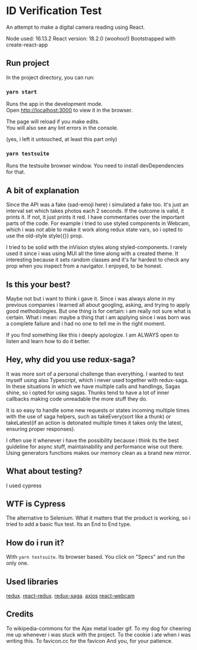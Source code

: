 # ID Verification Test

An attempt to make a digital camera reading using React.


Node used: 16.13.2
React version: 18.2.0 (woohoo!)
Bootstrapped with create-react-app

## Run project

In the project directory, you can run:

### `yarn start`

Runs the app in the development mode.\
Open [http://localhost:3000](http://localhost:3000) to view it in the browser.

The page will reload if you make edits.\
You will also see any lint errors in the console.

(yes, i left it untouched, at least this part only)

### `yarn testsuite`

Runs the testsuite browser window. You need to install devDependencies for that.

## A bit of explanation

Since the API was a fake (sad-emoji here) i simulated a fake too. It's just an interval set which takes photos each 2 seconds. If the outcome is valid, it prints it. If not, it just prints it red.
I have commentaries over the important parts of the code. For example i tried to use styled components in Webcam, which i was not able to make it work along redux state vars, so i opted
to use the old-style style{{}} prop. 


I tried to be solid with the inVision styles along styled-components. I rarely used it since i was using MUI all the time along with a created theme. It interesting because it sets random classes and it's
far hardest to check any prop when you inspect from a navigator. I enjoyed, to be honest.

## Is this your best?

Maybe not but i want to think i gave it. Since i was always alone in my previous companies i learned all about googling, asking, and trying to apply good methodologies. But one thing is for certain: i am really not sure what is certain. What i mean: maybe a thing that i am applying since i was born was a complete failure and i had no one to tell me in the right moment.

If you find something like this i deeply apologize. I am ALWAYS open to listen and learn how to do it better.

## Hey, why did you use redux-saga?

It was more sort of a personal challenge than everything. I wanted to test myself using also Typescript, which i never used together with redux-saga. In these situations in which we have multiple calls and handlings, Sagas shine, so i opted for using sagas. Thunks tend to have a lot of inner callbacks making code unreadable the more stuff they do.

It is so easy to handle some new requests or states incoming multiple times with the use of saga helpers, such as takeEvery(sort like a thunk) or takeLatest(if an action is detonated multiple times it takes only the latest, ensuring proper responses).

I often use it whenever i have the possibility because i think its the best guideline for async stuff, maintainability and performance wise out there. Using generators functions makes our memory clean as a brand new mirror.

## What about testing?

I used cypress

## WTF is Cypress

The alternative to Selenium. What it matters that the product is working, so i tried to add a basic flux test. Its an End to End type.

## How do i run it?

With `yarn testsuite`. Its browser based. You click on "Specs" and run the only one.

## Used libraries

[redux](https://es.redux.js.org/).
[react-redux](https://react-redux.js.org/).
[redux-saga](https://redux-saga.js.org).
[axios](https://axios-http.com/es/docs/intro)
[react-webcam](httpshttps://www.npmjs.com/package/react-webcam)


## Credits

To wikipedia-commons for the Ajax metal loader gif.
To my dog for cheering me up whenever i was stuck with the project.
To the cookie i ate when i was writing this.
To favicon.cc for the favicon
And you, for your patience.